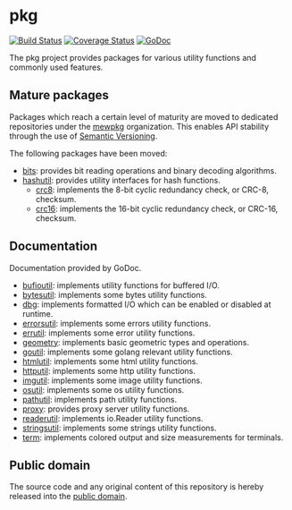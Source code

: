# pkg

[![Build Status](https://travis-ci.org/mewkiz/pkg.svg?branch=master)](https://travis-ci.org/mewkiz/pkg)
[![Coverage Status](https://img.shields.io/coveralls/mewkiz/pkg.svg)](https://coveralls.io/r/mewkiz/pkg?branch=master)
[![GoDoc](https://godoc.org/github.com/mewkiz/pkg?status.svg)](https://godoc.org/github.com/mewkiz/pkg)

The pkg project provides packages for various utility functions and commonly used features.

## Mature packages

Packages which reach a certain level of maturity are moved to dedicated repositories under the [mewpkg] organization. This enables API stability through the use of [Semantic Versioning](http://semver.org/).

[mewpkg]: https://github.com/mewpkg/

The following packages have been moved:

- [bits]: provides bit reading operations and binary decoding algorithms.
- [hashutil]: provides utility interfaces for hash functions.
	- [crc8][hashutil/crc8]: implements the 8-bit cyclic redundancy check, or CRC-8, checksum.
	- [crc16][hashutil/crc16]: implements the 16-bit cyclic redundancy check, or CRC-16, checksum.

[bits]: http://godoc.org/github.com/mewpkg/bits
[hashutil]: http://godoc.org/github.com/mewpkg/hashutil
[hashutil/crc8]: http://godoc.org/github.com/mewpkg/hashutil/crc8
[hashutil/crc16]: http://godoc.org/github.com/mewpkg/hashutil/crc16

## Documentation

Documentation provided by GoDoc.

- [bufioutil]: implements utility functions for buffered I/O.
- [bytesutil]: implements some bytes utility functions.
- [dbg]: implements formatted I/O which can be enabled or disabled at runtime.
- [errorsutil]: implements some errors utility functions.
- [errutil]: implements some error utility functions.
- [geometry]: implements basic geometric types and operations.
- [goutil]: implements some golang relevant utility functions.
- [htmlutil]: implements some html utility functions.
- [httputil]: implements some http utility functions.
- [imgutil]: implements some image utility functions.
- [osutil]: implements some os utility functions.
- [pathutil]: implements path utility functions.
- [proxy]: provides proxy server utility functions.
- [readerutil]: implements io.Reader utility functions.
- [stringsutil]: implements some strings utility functions.
- [term]: implements colored output and size measurements for terminals.

[bufioutil]: http://godoc.org/github.com/mewkiz/pkg/bufioutil
[bytesutil]: http://godoc.org/github.com/mewkiz/pkg/bytesutil
[dbg]: http://godoc.org/github.com/mewkiz/pkg/dbg
[errorsutil]: http://godoc.org/github.com/mewkiz/pkg/errorsutil
[errutil]: http://godoc.org/github.com/mewkiz/pkg/errutil
[geometry]: http://godoc.org/github.com/mewkiz/pkg/geometry
[goutil]: http://godoc.org/github.com/mewkiz/pkg/goutil
[htmlutil]: http://godoc.org/github.com/mewkiz/pkg/htmlutil
[httputil]: http://godoc.org/github.com/mewkiz/pkg/httputil
[imgutil]: http://godoc.org/github.com/mewkiz/pkg/imgutil
[osutil]: http://godoc.org/github.com/mewkiz/pkg/osutil
[pathutil]: http://godoc.org/github.com/mewkiz/pkg/pathutil
[proxy]: http://godoc.org/github.com/mewkiz/pkg/proxy
[readerutil]: http://godoc.org/github.com/mewkiz/pkg/readerutil
[stringsutil]: http://godoc.org/github.com/mewkiz/pkg/stringsutil
[term]: http://godoc.org/github.com/mewkiz/pkg/term

## Public domain

The source code and any original content of this repository is hereby released into the [public domain].

[public domain]: https://creativecommons.org/publicdomain/zero/1.0/
